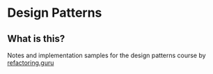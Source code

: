 # Design Patterns

## What is this?
Notes and implementation samples for the design patterns course by [refactoring.guru](https://refactoring.guru)
